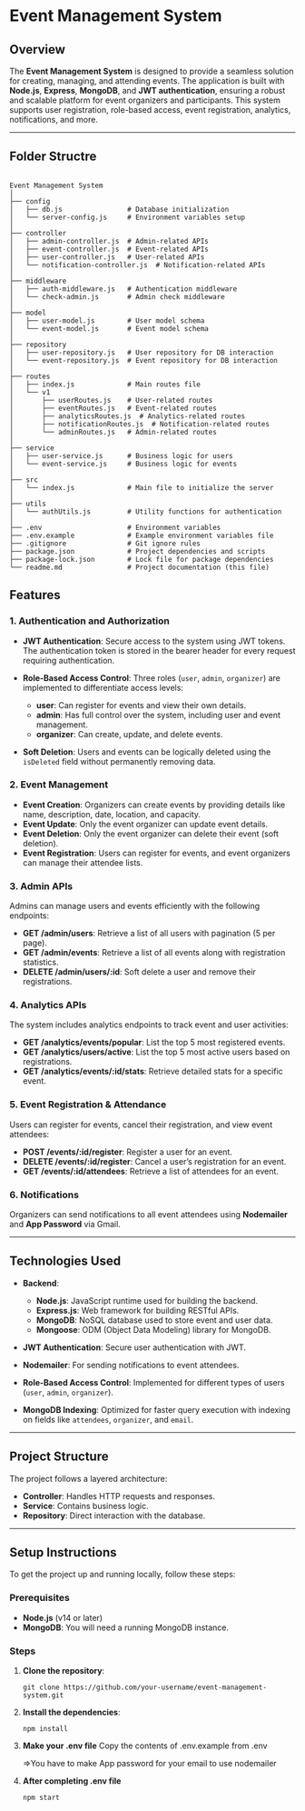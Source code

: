 # Event Management System

## Overview

The **Event Management System** is designed to provide a seamless solution for creating, managing, and attending events. The application is built with **Node.js**, **Express**, **MongoDB**, and **JWT authentication**, ensuring a robust and scalable platform for event organizers and participants. This system supports user registration, role-based access, event registration, analytics, notifications, and more.

---

## Folder Structre
```

Event Management System
│
├── config
│   ├── db.js                # Database initialization
│   └── server-config.js     # Environment variables setup
│
├── controller
│   ├── admin-controller.js  # Admin-related APIs
│   ├── event-controller.js  # Event-related APIs
│   ├── user-controller.js   # User-related APIs
│   └── notification-controller.js  # Notification-related APIs
│
├── middleware
│   ├── auth-middleware.js   # Authentication middleware
│   └── check-admin.js       # Admin check middleware
│
├── model
│   ├── user-model.js        # User model schema
│   └── event-model.js       # Event model schema
│
├── repository
│   ├── user-repository.js   # User repository for DB interaction
│   └── event-repository.js  # Event repository for DB interaction
│
├── routes
│   ├── index.js             # Main routes file
│   └── v1
│       ├── userRoutes.js    # User-related routes
│       ├── eventRoutes.js   # Event-related routes
│       ├── analyticsRoutes.js  # Analytics-related routes
│       ├── notificationRoutes.js  # Notification-related routes
│       └── adminRoutes.js   # Admin-related routes
│
├── service
│   ├── user-service.js      # Business logic for users
│   └── event-service.js     # Business logic for events
│
├── src
│   └── index.js             # Main file to initialize the server
│
├── utils
│   └── authUtils.js         # Utility functions for authentication
│
├── .env                     # Environment variables
├── .env.example             # Example environment variables file
├── .gitignore               # Git ignore rules
├── package.json             # Project dependencies and scripts
├── package-lock.json        # Lock file for package dependencies
└── readme.md                # Project documentation (this file)

```
## Features

### 1. **Authentication and Authorization**

- **JWT Authentication**: Secure access to the system using JWT tokens. The authentication token is stored in the bearer header for every request requiring authentication.
- **Role-Based Access Control**: Three roles (`user`, `admin`, `organizer`) are implemented to differentiate access levels:
  - **user**: Can register for events and view their own details.
  - **admin**: Has full control over the system, including user and event management.
  - **organizer**: Can create, update, and delete events.

- **Soft Deletion**: Users and events can be logically deleted using the `isDeleted` field without permanently removing data.

### 2. **Event Management**

- **Event Creation**: Organizers can create events by providing details like name, description, date, location, and capacity.
- **Event Update**: Only the event organizer can update event details.
- **Event Deletion**: Only the event organizer can delete their event (soft deletion).
- **Event Registration**: Users can register for events, and event organizers can manage their attendee lists.

### 3. **Admin APIs**

Admins can manage users and events efficiently with the following endpoints:
- **GET /admin/users**: Retrieve a list of all users with pagination (5 per page).
- **GET /admin/events**: Retrieve a list of all events along with registration statistics.
- **DELETE /admin/users/:id**: Soft delete a user and remove their registrations.

### 4. **Analytics APIs**

The system includes analytics endpoints to track event and user activities:
- **GET /analytics/events/popular**: List the top 5 most registered events.
- **GET /analytics/users/active**: List the top 5 most active users based on registrations.
- **GET /analytics/events/:id/stats**: Retrieve detailed stats for a specific event.

### 5. **Event Registration & Attendance**

Users can register for events, cancel their registration, and view event attendees:
- **POST /events/:id/register**: Register a user for an event.
- **DELETE /events/:id/register**: Cancel a user’s registration for an event.
- **GET /events/:id/attendees**: Retrieve a list of attendees for an event.

### 6. **Notifications**

Organizers can send notifications to all event attendees using **Nodemailer** and **App Password** via Gmail.

---

## Technologies Used

- **Backend**: 
  - **Node.js**: JavaScript runtime used for building the backend.
  - **Express.js**: Web framework for building RESTful APIs.
  - **MongoDB**: NoSQL database used to store event and user data.
  - **Mongoose**: ODM (Object Data Modeling) library for MongoDB.
  
- **JWT Authentication**: Secure user authentication with JWT.
- **Nodemailer**: For sending notifications to event attendees.
- **Role-Based Access Control**: Implemented for different types of users (`user`, `admin`, `organizer`).
- **MongoDB Indexing**: Optimized for faster query execution with indexing on fields like `attendees`, `organizer`, and `email`.

---

## Project Structure

The project follows a layered architecture:

- **Controller**: Handles HTTP requests and responses.
- **Service**: Contains business logic.
- **Repository**: Direct interaction with the database.

---

## Setup Instructions

To get the project up and running locally, follow these steps:

### Prerequisites

- **Node.js** (v14 or later)
- **MongoDB**: You will need a running MongoDB instance.

### Steps

1. **Clone the repository**:
   ```terminal
   git clone https://github.com/your-username/event-management-system.git
   
2. **Install the dependencies**:
    ```terminal
    npm install

3. **Make your .env file**
   Copy the contents of .env.example from .env

   =>You have to make App password for your email to use nodemailer

4. **After completing .env file**
   ```terminal
   npm start

   
